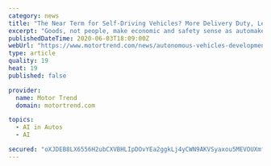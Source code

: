 ```yaml
---
category: news
title: "The Near Term for Self-Driving Vehicles? More Delivery Duty, Less Rideshare Duty"
excerpt: "Goods, not people, make economic and safety sense as automakers invest in autonomous vehicles and continue their development."
publishedDateTime: 2020-06-03T18:09:00Z
webUrl: "https://www.motortrend.com/news/autonomous-vehicles-development-delivery-van-rideshare-safety/"
type: article
quality: 19
heat: 19
published: false

provider:
  name: Motor Trend
  domain: motortrend.com

topics:
  - AI in Autos
  - AI

secured: "oXJDEB8LX6556H2ubCXVBHLIpDOvYEa2ggkLj4yCWN9AKVSyaxou5MEVOUXmf/4k1OMVssrE3/ej06Z/R6dN9Zrng/J9KvJC2/+MRTRBz13L3osMgKMSHL0WvGOz0FSuc8lSFUB4tfS0tFd0S64A2cmRW2gDkpIqv7whO2xoopdL9P8F1foesIFnTXuyILmcWYmFT5jYA6MQV7aep4nNaikYj87Inf+/j0zqbupy9hfg/39VF7k6gLJepiOXa5lFPUMkNKx/zKg03HPQvDCgmApMjDYKZPc6r6QfqmCnNcAiePYCECzFAYLjMTy70xSNfhOrohENzMtwYVIRRplFRySoVvrQe6BZxxKduHPSxiNhA7g3nuxeHM7eYr8UpbuNfptmgmuYseY9HKN+z0fErF3gLy+iwBbYo/0X7uGdwP4FZgBze3afVPfeGq+oDwcUzQij26MFIphUl4Prdqdqg+PZhTnrSPFFCx4GyPzGAXI=;bRX8Sp1szkfWRQJX/ds1lQ=="
---
```


